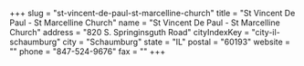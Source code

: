+++
slug = "st-vincent-de-paul-st-marcelline-church"
title = "St Vincent De Paul - St Marcelline Church"
name = "St Vincent De Paul - St Marcelline Church"
address = "820 S. Springinsguth Road"
cityIndexKey = "city-il-schaumburg"
city = "Schaumburg"
state = "IL"
postal = "60193"
website = ""
phone = "847-524-9676"
fax = ""
+++
